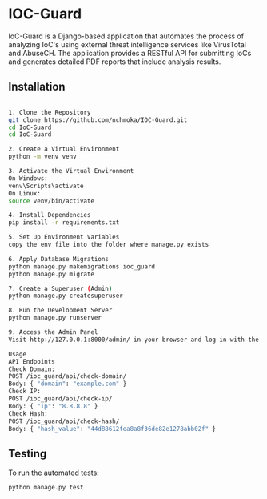 # IOC-Guard

IoC-Guard is a Django-based application that automates the process of analyzing IoC's using external threat intelligence services like VirusTotal and AbuseCH. The application provides a RESTful API for submitting IoCs and generates detailed PDF reports that include analysis results.

## Installation

```bash

1. Clone the Repository
git clone https://github.com/nchmoka/IOC-Guard.git
cd IoC-Guard
cd IoC-Guard

2. Create a Virtual Environment
python -m venv venv

3. Activate the Virtual Environment
On Windows:
venv\Scripts\activate
On Linux:
source venv/bin/activate

4. Install Dependencies
pip install -r requirements.txt

5. Set Up Environment Variables
copy the env file into the folder where manage.py exists

6. Apply Database Migrations
python manage.py makemigrations ioc_guard
python manage.py migrate

7. Create a Superuser (Admin)
python manage.py createsuperuser

8. Run the Development Server
python manage.py runserver

9. Access the Admin Panel
Visit http://127.0.0.1:8000/admin/ in your browser and log in with the superuser credentials.

Usage
API Endpoints
Check Domain:
POST /ioc_guard/api/check-domain/
Body: { "domain": "example.com" }
Check IP:
POST /ioc_guard/api/check-ip/
Body: { "ip": "8.8.8.8" }
Check Hash:
POST /ioc_guard/api/check-hash/
Body: { "hash_value": "44d88612fea8a8f36de82e1278abb02f" }
```

## Testing

To run the automated tests:

```
python manage.py test
```
